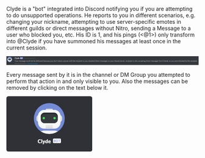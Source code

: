 <!-- TITLE: Clyde -->
<!-- SUBTITLE: The Discord Bot -->

Clyde is a "bot" integrated into Discord notifying you if you are attempting to do unsupported operations. He reports to you in different scenarios, e.g. changing your nickname, attempting to use server-specific emotes in different guilds or direct messages without Nitro, sending a Message to a user who blocked you, etc. His ID is 1, and his pings (<@1>) only transform into @Clyde if you have summoned his messages at least once in the current session.

![Clyde 1](/uploads/clyde/clyde-1.png "Clyde 1")

Every message sent by it is in the channel or DM Group you attempted to perform that action in and only visible to you. Also the messages can be removed by clicking on the text below it. 

![Clyde 2](/uploads/clyde/newclyde.png "Clyde's User Profile")
